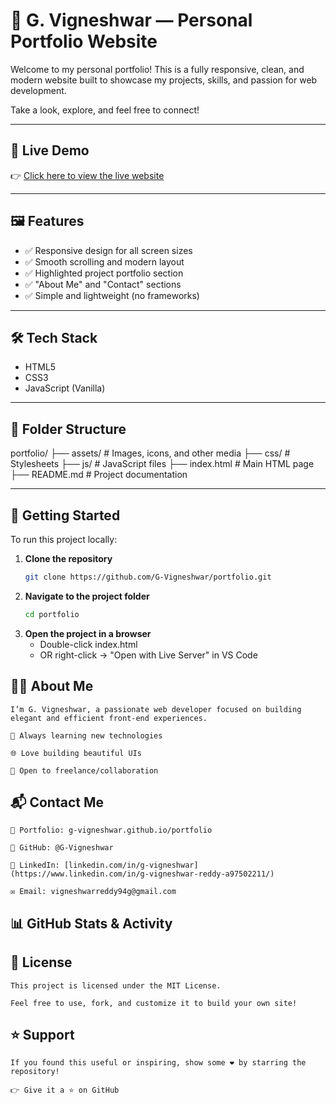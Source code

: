 # 🚀 G. Vigneshwar — Personal Portfolio Website

Welcome to my personal portfolio! This is a fully responsive, clean, and modern website built to showcase my projects, skills, and passion for web development.

Take a look, explore, and feel free to connect!

---

## 🔗 Live Demo

👉 [Click here to view the live website](https://g-vigneshwar.github.io/portfolio)

---

## 🖼️ Features

- ✅ Responsive design for all screen sizes
- ✅ Smooth scrolling and modern layout
- ✅ Highlighted project portfolio section
- ✅ "About Me" and "Contact" sections
- ✅ Simple and lightweight (no frameworks)

---

## 🛠️ Tech Stack

- HTML5
- CSS3
- JavaScript (Vanilla)

---

## 📁 Folder Structure
portfolio/ 
	├── assets/ 
		# Images, icons, and other media 
	├── css/ 
		# Stylesheets 
	├── js/ 
		# JavaScript files 
	├── index.html 
		# Main HTML page 
	├── README.md 
		# Project documentation


---

## 🚀 Getting Started

To run this project locally:

1. **Clone the repository**
   ```bash
   git clone https://github.com/G-Vigneshwar/portfolio.git

2. **Navigate to the project folder**
    ```bash
    cd portfolio
3. **Open the project in a browser**
   - Double-click index.html
   - OR right-click → "Open with Live Server" in VS Code

## 👨‍💻 About Me
	I’m G. Vigneshwar, a passionate web developer focused on building elegant and efficient front-end experiences.
	
	🧠 Always learning new technologies
	
	🌐 Love building beautiful UIs
	
	🤝 Open to freelance/collaboration

## 📬 Contact Me
	🔗 Portfolio: g-vigneshwar.github.io/portfolio
	
	🐙 GitHub: @G-Vigneshwar
	
	💼 LinkedIn: [linkedin.com/in/g-vigneshwar](https://www.linkedin.com/in/g-vigneshwar-reddy-a97502211/)
	
	✉️ Email: vigneshwarreddy94g@gmail.com 

## 📊 GitHub Stats & Activity


## 📝 License
	This project is licensed under the MIT License.
	
	Feel free to use, fork, and customize it to build your own site!

## ⭐ Support
	If you found this useful or inspiring, show some ❤️ by starring the repository!
	
	👉 Give it a ⭐ on GitHub
